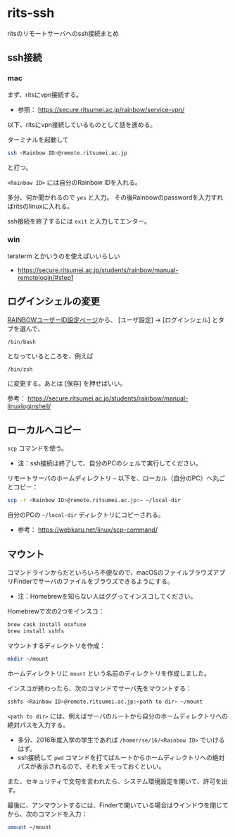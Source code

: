 # rits-ssh
ritsのリモートサーバへのssh接続まとめ

## ssh接続

### mac

まず、ritsにvpn接続する。
- 参照： https://secure.ritsumei.ac.jp/rainbow/service-vpn/

以下、ritsにvpn接続しているものとして話を進める。

ターミナルを起動して
```sh
ssh <Rainbow ID>@remote.ritsumei.ac.jp
```
と打つ。

`<Rainbow ID>` には自分のRainbow IDを入れる。

多分、何か聞かれるので `yes` と入力。
その後Rainbowのpasswordを入力すればritsのlinuxに入れる。

ssh接続を終了するには `exit` と入力してエンター。

### win

teraterm とかいうのを使えばいいらしい
- https://secure.ritsumei.ac.jp/students/rainbow/manual-remotelogin/#step1

## ログインシェルの変更

[RAINBOWユーザーID設定ページ](https://idminfo.ritsumei.ac.jp/webmtn/sso-joint)から、
[ユーザ設定] -> [ログインシェル] とタブを選んで、
```
/bin/bash
```
となっているところを、例えば
```
/bin/zsh
```
に変更する。あとは [保存] を押せばいい。

参考： https://secure.ritsumei.ac.jp/students/rainbow/manual-linuxloginshell/

## ローカルへコピー

`scp` コマンドを使う。

- 注：ssh接続は終了して、自分のPCのシェルで実行してください。

リモートサーバのホームディレクトリ `~` 以下を、ローカル（自分のPC）へ丸ごとコピー：

```sh
scp -r <Rainbow ID>@remote.ritsumei.ac.jp:~ ~/local-dir
```

自分のPCの `~/local-dir` ディレクトリにコピーされる。

- 参考： https://webkaru.net/linux/scp-command/

## マウント

コマンドラインからだといろいろ不便なので、macOSのファイルブラウズアプリFinderでサーバのファイルをブラウズできるようにする。

- 注：Homebrewを知らない人はググってインスコしてください。

Homebrewで次の2つをインスコ：

```sh
brew cask install osxfuse
brew install sshfs
```

マウントするディレクトリを作成：

```sh
mkdir ~/mount
```

ホームディレクトリに `mount` という名前のディレクトリを作成しました。

インスコが終わったら、次のコマンドでサーバ先をマウントする：

```sh
sshfs <Rainbow ID>@remote.ritsumei.ac.jp:<path to dir> ~/mount
```

`<path to dir>` には、例えばサーバのルートから自分のホームディレクトリへの絶対パスを入力する。

- 多分、2016年度入学の学生であれば `/homer/se/16/<Rainbow ID>` でいけるはず。
- ssh接続して `pwd` コマンドを打てばルートからホームディレクトリへの絶対パスが表示されるので、それをメモっておくといい。

また、セキュリティで文句を言われたら、システム環境設定を開いて、許可を出す。

最後に、アンマウントするには、Finderで開いている場合はウインドウを閉じてから、次のコマンドを入力：

```sh
umount ~/mount
```



